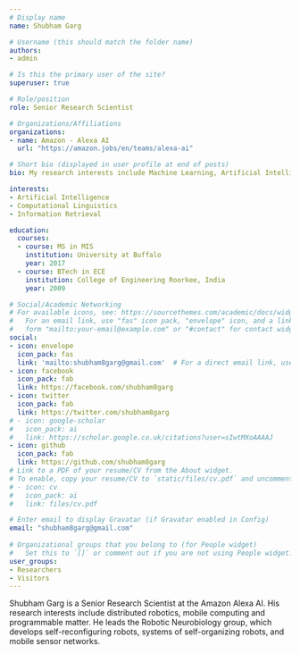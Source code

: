 ```yaml
---
# Display name
name: Shubham Garg

# Username (this should match the folder name)
authors:
- admin

# Is this the primary user of the site?
superuser: true

# Role/position
role: Senior Research Scientist

# Organizations/Affiliations
organizations:
- name: Amazon - Alexa AI
  url: "https://amazon.jobs/en/teams/alexa-ai"

# Short bio (displayed in user profile at end of posts)
bio: My research interests include Machine Learning, Artificial Intelligence and Natural Language Programming.

interests:
- Artificial Intelligence
- Computational Linguistics
- Information Retrieval

education:
  courses:
  - course: MS in MIS
    institution: University at Buffalo
    year: 2017
  - course: BTech in ECE
    institution: College of Engineering Roorkee, India
    year: 2009

# Social/Academic Networking
# For available icons, see: https://sourcethemes.com/academic/docs/widgets/#icons
#   For an email link, use "fas" icon pack, "envelope" icon, and a link in the
#   form "mailto:your-email@example.com" or "#contact" for contact widget.
social:
- icon: envelope
  icon_pack: fas
  link: 'mailto:shubham8garg@gmail.com'  # For a direct email link, use "mailto:test@example.org".
- icon: facebook
  icon_pack: fab
  link: https://facebook.com/shubham8garg
- icon: twitter
  icon_pack: fab
  link: https://twitter.com/shubham8garg
# - icon: google-scholar
#   icon_pack: ai
#   link: https://scholar.google.co.uk/citations?user=sIwtMXoAAAAJ
- icon: github
  icon_pack: fab
  link: https://github.com/shubham8garg
# Link to a PDF of your resume/CV from the About widget.
# To enable, copy your resume/CV to `static/files/cv.pdf` and uncomment the lines below.  
# - icon: cv
#   icon_pack: ai
#   link: files/cv.pdf

# Enter email to display Gravatar (if Gravatar enabled in Config)
email: "shubham8garg@gmail.com"
  
# Organizational groups that you belong to (for People widget)
#   Set this to `[]` or comment out if you are not using People widget.  
user_groups:
- Researchers
- Visitors
---
```


Shubham Garg is a Senior Research Scientist at the Amazon Alexa AI. His research interests include distributed robotics, mobile computing and programmable matter. He leads the Robotic Neurobiology group, which develops self-reconfiguring robots, systems of self-organizing robots, and mobile sensor networks.

